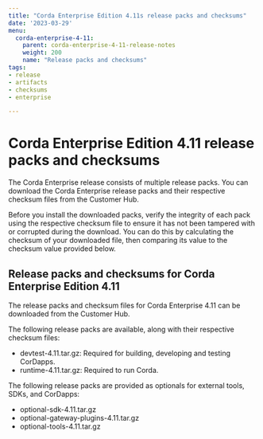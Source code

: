 ```yaml
---
title: "Corda Enterprise Edition 4.11s release packs and checksums"
date: '2023-03-29'
menu:
  corda-enterprise-4-11:
    parent: corda-enterprise-4-11-release-notes
    weight: 200
    name: "Release packs and checksums"
tags:
- release
- artifacts
- checksums
- enterprise

---
```


# Corda Enterprise Edition 4.11 release packs and checksums

The Corda Enterprise release consists of multiple release packs. You can download the Corda Enterprise release packs and their respective checksum files from the Customer Hub.

Before you install the downloaded packs, verify the integrity of each pack using the respective checksum file to ensure it has not been tampered with or corrupted during the download. You can do this by calculating the checksum of your downloaded file, then comparing its value to the checksum value provided below.

## Release packs and checksums for Corda Enterprise Edition 4.11

The release packs and checksum files for Corda Enterprise 4.11 can be downloaded from the Customer Hub.

The following release packs are available, along with their respective checksum files:
* devtest-4.11.tar.gz: Required for building, developing and testing CorDapps.
* runtime-4.11.tar.gz: Required to run Corda.

The following release packs are provided as optionals for external tools, SDKs, and CorDapps:
* optional-sdk-4.11.tar.gz
* optional-gateway-plugins-4.11.tar.gz
* optional-tools-4.11.tar.gz

